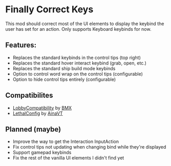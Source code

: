# Finally Correct Keys
This mod should correct most of the UI elements to display the keybind the user has set for an action.
Only supports Keyboard keybinds for now.

## Features:
- Replaces the standard keybinds in the control tips (top right)
- Replaces the standard hover interact keybind (grab, open, etc.)
- Replaces the standard ship build mode keybinds
- Option to control word wrap on the control tips (configurable)
- Option to hide control tips entirely (configurable)

## Compatibilites
- [LobbyCompatibility](https://thunderstore.io/c/lethal-company/p/BMX/LobbyCompatibility/) by [BMX](https://thunderstore.io/c/lethal-company/p/BMX/)
- [LethalConfig](https://thunderstore.io/c/lethal-company/p/AinaVT/LethalConfig/) by [AinaVT](https://thunderstore.io/c/lethal-company/p/AinaVT/)

## Planned (maybe)
- Improve the way to get the Interaction InputAction
- Fix control tips not updating when changing bind while they're displayed
- Support gamepad keybinds
- Fix the rest of the vanilla UI elements I didn't find yet